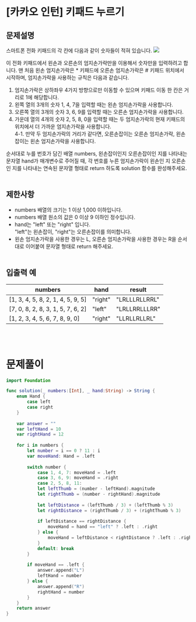 # [카카오 인턴] 키패드 누르기
## 문제설명
스마트폰 전화 키패드의 각 칸에 다음과 같이 숫자들이 적혀 있습니다.
![](https://grepp-programmers.s3.ap-northeast-2.amazonaws.com/files/production/4b69a271-5f4a-4bf4-9ebf-6ebed5a02d8d/kakao_phone1.png)

이 전화 키패드에서 왼손과 오른손의 엄지손가락만을 이용해서 숫자만을 입력하려고 합니다.
맨 처음 왼손 엄지손가락은 * 키패드에 오른손 엄지손가락은 # 키패드 위치에서 시작하며, 엄지손가락을 사용하는 규칙은 다음과 같습니다.

1. 엄지손가락은 상하좌우 4가지 방향으로만 이동할 수 있으며 키패드 이동 한 칸은 거리로 1에 해당합니다.
2. 왼쪽 열의 3개의 숫자 1, 4, 7을 입력할 때는 왼손 엄지손가락을 사용합니다.
3. 오른쪽 열의 3개의 숫자 3, 6, 9를 입력할 때는 오른손 엄지손가락을 사용합니다.
4. 가운데 열의 4개의 숫자 2, 5, 8, 0을 입력할 때는 두 엄지손가락의 현재 키패드의 위치에서 더 가까운 엄지손가락을 사용합니다.<br>
4-1. 만약 두 엄지손가락의 거리가 같다면, 오른손잡이는 오른손 엄지손가락, 왼손잡이는 왼손 엄지손가락을 사용합니다.

순서대로 누를 번호가 담긴 배열 numbers, 왼손잡이인지 오른손잡이인 지를 나타내는 문자열 hand가 매개변수로 주어질 때, 각 번호를 누른 엄지손가락이 왼손인 지 오른손인 지를 나타내는 연속된 문자열 형태로 return 하도록 solution 함수를 완성해주세요.
<br><br>
## 제한사항
- numbers 배열의 크기는 1 이상 1,000 이하입니다.
- numbers 배열 원소의 값은 0 이상 9 이하인 정수입니다.
- hand는 "left" 또는 "right" 입니다. <br>"left"는 왼손잡이, "right"는 오른손잡이를 의미합니다.
- 왼손 엄지손가락을 사용한 경우는 L, 오른손 엄지손가락을 사용한 경우는 R을 순서대로 이어붙여 문자열 형태로 return 해주세요.
<br><br>
## 입출력 예
|numbers|hand|result|
|----|---|----|
|[1, 3, 4, 5, 8, 2, 1, 4, 5, 9, 5]|"right"|"LRLLLRLLRRL"|
|[7, 0, 8, 2, 8, 3, 1, 5, 7, 6, 2]|"left"|"LRLLRRLLLRR"|
|[1, 2, 3, 4, 5, 6, 7, 8, 9, 0]|"right"|"LLRLLRLLRL"|
<br><br>
# 문제풀이
```Swift
import Foundation

func solution(_ numbers:[Int], _ hand:String) -> String {
    enum Hand {
        case left
        case right
    }
    
    var answer = ""
    var leftHand = 10
    var rightHand = 12
    
    for i in numbers {
        let number = i == 0 ? 11 : i
        var moveHand: Hand = .left
        
        switch number {
            case 1, 4, 7: moveHand = .left
            case 3, 6, 9: moveHand = .right
            case 2, 5, 8, 11:
            let leftThumb = (number - leftHand).magnitude
            let rightThumb = (number - rightHand).magnitude
            
            let leftDistance = (leftThumb / 3) + (leftThumb % 3)
            let rightDistance = (rightThumb / 3) + (rightThumb % 3)
            
            if leftDistance == rightDistance {
                moveHand = hand == "left" ? .left : .right
            } else {
                moveHand = leftDistance < rightDistance ? .left : .right
            }
            default: break
        }
        
        if moveHand == .left {
            answer.append("L")
            leftHand = number
        } else {
            answer.append("R")
            rightHand = number
        }
    }
    return answer
}
```
